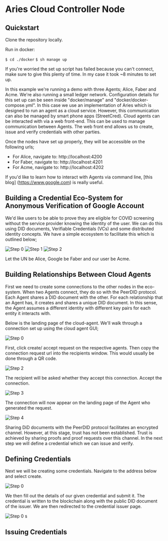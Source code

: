# Aries Cloud Controller Node

## Quickstart

Clone the repository locally.

Run in docker:

`$ cd ./docker`
`$ sh manage up`

If you're worried the set up script has failed because you can't connect, make sure to give this plenty of time. In my case it took ~8 minutes to set up.

In this example we're running a demo with three Agents; Alice, Faber and Acme. We're also running a small ledger network. Configuration details for this set up can be seen inside "docker/manage" and "docker/docker-compose.yml". In this case we use an implementation of Aries which is designed to run an agent as a cloud service. However, this communication can also be managed by smart phone apps (StreetCred). Cloud agents can be interacted with via a web front-end. This can be used to manage communication between Agents. The web front end allows us to create, issue and verify credentials with other parties.

Once the nodes have set up properly, they will be accessible on the following urls;

- For Alice, navigate to: http://localhost:4200
- For Faber, navigate to: http://localhost:4201
- For Acme, navigate to: http://localhost:4202

If you'd like to learn how to interact with Agents via command line, [this blog] (https://www.google.com)
 is really useful.

## Building a Credential Eco-System for Anonymous Verification of Google Account

We'd like users to be able to prove they are eligible for COVID screening without the service provider knowing the identity of the user. We can do this using DID documents, Verifiable Credentials (VCs) and some distributed identity concepts. We have a simple ecosystem to facilitate this which is outlined below;

![Step 0](images/step0.png)
![Step 1](images/step1.png)
![Step 2](images/step2.png)

Let the UN be Alice, Google be Faber and our user be Acme.

## Building Relationships Between Cloud Agents

First we need to create some connections to the other nodes in the eco-system. When two Agents connect, they do so with the PeerDID protocol. Each Agent shares a DID document with the other. For each relationship that an Agent has, it creates and shares a unique DID document. In this sense, the Agent assumes a different identity with different key pairs for each entity it interacts with.

Below is the landing page of the cloud-agent. We'll walk through a connection set up using the cloud agent GUI;

![Step 0](images/relationship0.png)

First, click create/ accept request on the respective agents. Then copy the connection request url into the recipients window. This would usually be done through a QR code.

![Step 2](images/relationship2.png)

The recipient will be asked whether they accept this connection. Accept the connection.

![Step 3](images/relationship3.png)

The connection will now appear on the landing page of the Agent who generated the request.

![Step 4](images/relationship4.png)

Sharing DiD documents with the PeerDID protocol facilitates an encrypted channel. However, at this stage, trust has not been established. Trust is achieved by sharing proofs and proof requests over this channel. In the next step we will define a credential which we can issue and verify.

## Defining Credentials

Next we will be creating some credentials. Navigate to the address below and select create.

![Step 0](images/create-cred0.png)

We then fill out the details of our given credential and submit it. The credential is written to the blockchain along with the public DID document of the issuer. We are then redirected to the credential issuer page.

![Step 0](images/create-cred1.png)
s
## Issuing Credentials
